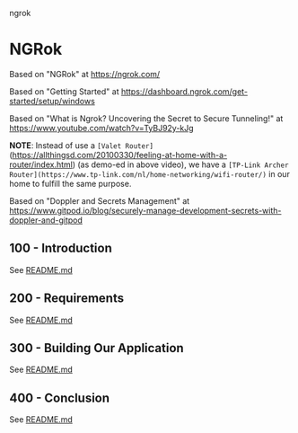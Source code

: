 ngrok
# NGRok

Based on "NGRok" at https://ngrok.com/

Based on "Getting Started" at https://dashboard.ngrok.com/get-started/setup/windows

Based on "What is Ngrok? Uncovering the Secret to Secure Tunneling!" at https://www.youtube.com/watch?v=TyBJ92y-kJg

**NOTE**: Instead of use a ```[Valet Router]```(https://allthingsd.com/20100330/feeling-at-home-with-a-router/index.html) (as demo-ed in above video), we have a ```[TP-Link Archer Router](https://www.tp-link.com/nl/home-networking/wifi-router/)``` in our home to fulfill the same purpose.  

Based on "Doppler and Secrets Management" at https://www.gitpod.io/blog/securely-manage-development-secrets-with-doppler-and-gitpod

## 100 - Introduction

See [README.md](./100/README.md)

## 200 - Requirements

See [README.md](./200/README.md)

## 300 - Building Our Application

See [README.md](./300/README.md)

## 400 - Conclusion

See [README.md](./400/README.md)
